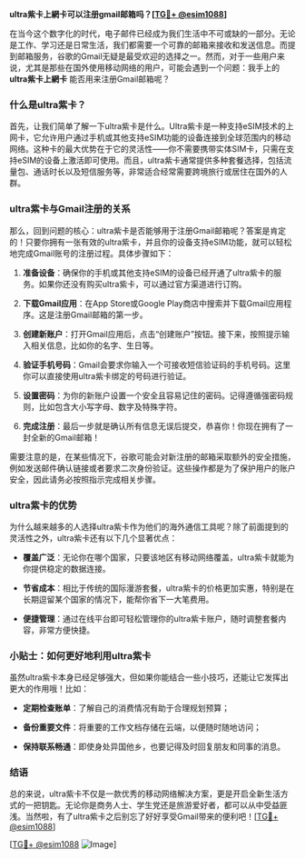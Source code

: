 **ultra紫卡上網卡可以注册gmail邮箱吗？[[TG💪+ @esim1088](https://t.me/s/esim1088)]**

在当今这个数字化的时代，电子邮件已经成为我们生活中不可或缺的一部分。无论是工作、学习还是日常生活，我们都需要一个可靠的邮箱来接收和发送信息。而提到邮箱服务，谷歌的Gmail无疑是最受欢迎的选择之一。然而，对于一些用户来说，尤其是那些在国外使用移动网络的用户，可能会遇到一个问题：我手上的 **ultra紫卡上網卡** 能否用来注册Gmail邮箱呢？

### 什么是ultra紫卡？

首先，让我们简单了解一下ultra紫卡是什么。Ultra紫卡是一种支持eSIM技术的上网卡，它允许用户通过手机或其他支持eSIM功能的设备连接到全球范围内的移动网络。这种卡的最大优势在于它的灵活性——你不需要携带实体SIM卡，只需在支持eSIM的设备上激活即可使用。而且，ultra紫卡通常提供多种套餐选择，包括流量包、通话时长以及短信服务等，非常适合经常需要跨境旅行或居住在国外的人群。

### ultra紫卡与Gmail注册的关系

那么，回到问题的核心：ultra紫卡是否能够用于注册Gmail邮箱呢？答案是肯定的！只要你拥有一张有效的ultra紫卡，并且你的设备支持eSIM功能，就可以轻松地完成Gmail账号的注册过程。具体步骤如下：

1. **准备设备**：确保你的手机或其他支持eSIM的设备已经开通了ultra紫卡的服务。如果你还没有购买ultra紫卡，可以通过官方渠道进行订购。
   
2. **下载Gmail应用**：在App Store或Google Play商店中搜索并下载Gmail应用程序。这是注册Gmail邮箱的第一步。

3. **创建新账户**：打开Gmail应用后，点击“创建账户”按钮。接下来，按照提示输入相关信息，比如你的名字、生日等。

4. **验证手机号码**：Gmail会要求你输入一个可接收短信验证码的手机号码。这里你可以直接使用ultra紫卡绑定的号码进行验证。

5. **设置密码**：为你的新账户设置一个安全且容易记住的密码。记得遵循强密码规则，比如包含大小写字母、数字及特殊字符。

6. **完成注册**：最后一步就是确认所有信息无误后提交，恭喜你！你现在拥有了一封全新的Gmail邮箱！

需要注意的是，在某些情况下，谷歌可能会对新注册的邮箱采取额外的安全措施，例如发送邮件确认链接或者要求二次身份验证。这些操作都是为了保护用户的账户安全，因此请务必按照指示完成相关步骤。

### ultra紫卡的优势

为什么越来越多的人选择ultra紫卡作为他们的海外通信工具呢？除了前面提到的灵活性之外，ultra紫卡还有以下几个显著优点：

- **覆盖广泛**：无论你在哪个国家，只要该地区有移动网络覆盖，ultra紫卡就能为你提供稳定的数据连接。
  
- **节省成本**：相比于传统的国际漫游套餐，ultra紫卡的价格更加实惠，特别是在长期逗留某个国家的情况下，能帮你省下一大笔费用。

- **便捷管理**：通过在线平台即可轻松管理你的ultra紫卡账户，随时调整套餐内容，非常方便快捷。

### 小贴士：如何更好地利用ultra紫卡

虽然ultra紫卡本身已经足够强大，但如果你能结合一些小技巧，还能让它发挥出更大的作用哦！比如：

- **定期检查账单**：了解自己的消费情况有助于合理规划预算；
  
- **备份重要文件**：将重要的工作文档存储在云端，以便随时随地访问；
  
- **保持联系畅通**：即使身处异国他乡，也要记得及时回复朋友和同事的消息。

### 结语

总的来说，ultra紫卡不仅是一款优秀的移动网络解决方案，更是开启全新生活方式的一把钥匙。无论你是商务人士、学生党还是旅游爱好者，都可以从中受益匪浅。当然啦，有了ultra紫卡之后别忘了好好享受Gmail带来的便利吧！[[TG💪+ @esim1088](https://t.me/s/esim1088)]

[[TG💪+ @esim1088](https://t.me/s/esim1088) ![Image](https://i.postimg.cc/4NQfJmqS/Snipaste-2025-05-13-00-14-12.png)]